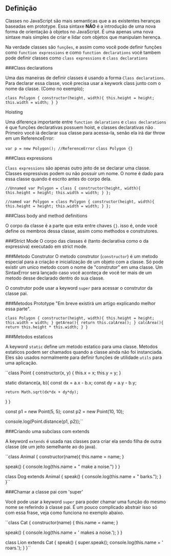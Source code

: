 ## Definição
Classes no JavaScript são mais semanticas que a as existentes heranças baseadas em prototype. Essa sintaxe **NÃO** é a introdução de uma nova forma de orientação à objetos no JavaScript. É uma apenas uma nova sintaxe mais simples de criar e lidar com objetos que manipulam herença.

Na verdade classes são `funções`, e assim como você pode definir funções como `function expressions` e como `function declarations` você tambem pode definir classes como `class expressions` e `class declarations`

###Class declarations

Uma das maneiras de definir classes é usando a forma `Class declarations`. Para declarar essa classe, você precisa usar a keywork class junto com o nome da classe. (Como no exemplo);

``class Polygon {
   constructor(height, width){
      this.height = height;
      this.width = width;
   }
}``

Hoisting

Uma diferença importante entre `function delarations` e `class declarations` é que funções declarativas possuem hoist, e classes declarativas não . Primeiro você iá declarar sua classe para acessa-la, senão ela irá dar throw em um ReferenceError:

``var p = new Polygon(); //ReferenceError``
``class Polygon {} ``

###Class expressions

`Class expressions` são apenas outro jeito de se declarar uma classe. Classes expressivas podem ou não possuir um nome. O nome é dado para essa classe quando é escrito antes do corpo dela.

``//Unnamed
var Polygon = class {
   constructor(height, width){
    this.height = height;
    this.width = width;
   }
};`` 

``//named
var Polygon = class Polygon {
   constructor(height, width){
    this.height = height;
    this.width = width;
   }
};`` 


###Class body and method definitions

O corpo da classe é a parte que esta entre chaves `{}`. isso é, onde você define os membros dessa classe, assim como methodos e construtores.

###Strict Mode
O corpo das classes é (tanto declarativa como o da expressiva) executado em strict mode.

###Metodo Construtor
O metodo construtor (`constructor`) é um metodo especial para a criação e inicialização de um objeto com a classe. Só pode existir um unico metodo ccom o nome de "construtor" em uma classe. Um SintaxError será lançado caso você aconteça de você ter mais de um metodo desse declarado dentro do sua classe.

O construtor pode usar a keyword `super` para acessar o construtor da classe pai.

###Metodos Prototype
"Em breve existirá um artigo explicando melhor essa parte".

``class Polygon {
  constructor(height, width){
    this.height = height;
    this.width = width;
  }
  getArea(){
    return this.calArea();
  }
  calcArea(){
    return this.height * this.width;
  }
}``

###Metodos estaticos

A keyword `static` define um metodo estatico para uma classe. Metodos estaticos podem ser chamados quando a classe ainda não foi instanciada. Eles são usados normalmente para definir funções de utilidade `utils` para uma aplicação. 

``class Point {
  constructor(x, y) {
    this.x = x;
    this.y = y;
  }
  
  static distance(a, b){
    const dx = a.x - b.x;
    const dy = a.y - b.y;
    
    return Math.sqrt(dx*dx + dy*dy);
  }
}

const p1 = new Point(5, 5);
const p2 = new Point(10, 10);

console.log(Point.distance(p1, p2));``

###Criando uma subclass com extends

A keyword `extends` é usada nas classes para criar ela sendo filha de outra classe (de um jeito semelhante ao do java).


``class Animal {
  constructor(name){
    this.name = name;
  }
  
  speak() {
    console.log(this.name + " make a noise.")
  }
}

class Dog extends Animal {
  speak() {
    console.log(this.name + " barks.");
  }
}``

###Chamar a classe pai com 'super'

Você pode usar a keyword `super` para poder chamar uma função do mesmo nome se referindo à classe pai. É um pouco complicado abstrair isso só com essa frase, veja como funciona no exemplo abaixo.

``class Cat { 
  constructor(name) {
    this.name = name;
  }
  
  speak() {
    console.log(this.name + ' makes a noise.');
  }
}

class Lion extends Cat {
  speak() {
    super.speak();
    console.log(this.name + ' roars.');
  }
}``

